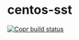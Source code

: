 # centos-sst
[![Copr build status](https://copr.fedorainfracloud.org/coprs/firefighter/opentech/package/intelmas/status_image/last_build.png)](https://copr.fedorainfracloud.org/coprs/firefighter/opentech/package/intelmas/)
